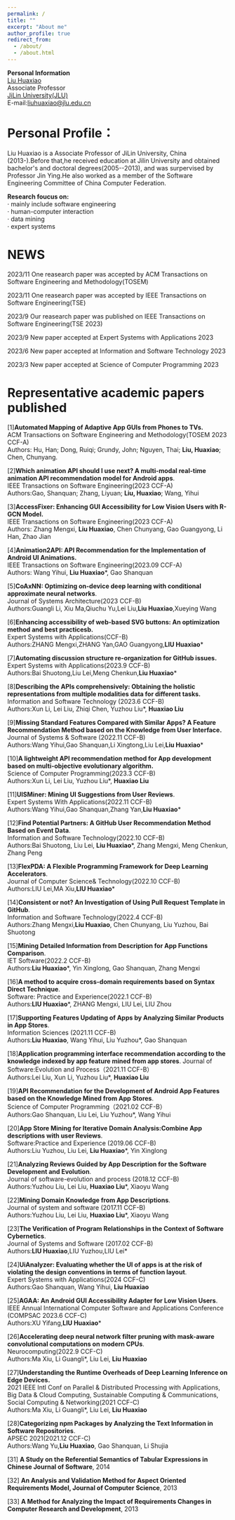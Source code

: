 ```yaml
---
permalink: /
title: ""
excerpt: "About me"
author_profile: true
redirect_from: 
  - /about/
  - /about.html
---
```


**Personal Information**  
[Liu Huaxiao](https://teachers.jlu.edu.cn/LHX17/zh_CN/index.htm)  
Associate Professor  
[JiLin University(JLU)](https://www.jlu.edu.cn/)  
E-mail:liuhuaxiao@jlu.edu.cn

Personal Profile：
======   
  
Liu Huaxiao is a Associate Professor of JiLin University, China (2013-).Before that,he received education at Jilin University and obtained bachelor's and doctoral degrees(2005--2013), and was surpervised by Professor Jin Ying.He also worked as a member of the Software Engineering Committee of China Computer Federation.      


 **Research foucus on:**  
 · mainly include software engineering  
 · human-computer interaction  
 · data mining  
 · expert systems  
 
NEWS
======

2023/11     One reasearch paper was accepted by ACM Transactions on Software Engineering and Methodology(TOSEM)  

2023/11     One reasearch paper was accepted by IEEE Transactions on Software Engineering(TSE)

2023/9      Our reasearch paper was published on IEEE Transactions on Software Engineering(TSE 2023)

2023/9      New paper accepted at Expert Systems with Applications 2023

2023/6      New paper accepted at Information and Software Technology 2023

2023/3      New paper accepted at Science of Computer Programming 2023




Representative academic papers published
======
[1]**Automated Mapping of Adaptive App GUIs from Phones to TVs.**  
ACM Transactions on Software Engineering and Methodology(TOSEM 2023 CCF-A)  
Authors: Hu, Han; Dong, Ruiqi; Grundy, John; Nguyen, Thai; **Liu, Huaxiao**; Chen, Chunyang.  
 
[2]**Which animation API should I use next? A multi-modal real-time animation API recommendation model for Android apps**.  
IEEE Transactions on Software Engineering(2023 CCF-A)  
Authors:Gao, Shanquan; Zhang, Liyuan; **Liu, Huaxiao**; Wang, Yihui  

[3]**AccessFixer: Enhancing GUI Accessibility for Low Vision Users with R-GCN Model.**  
IEEE Transactions on Software Engineering(2023 CCF-A)  
Authors: Zhang Mengxi, **Liu Huaxiao**, Chen Chunyang, Gao Guangyong, Li Han, Zhao Jian  

[4]**Animation2API: API Recommendation for the Implementation of Android UI Animations.**  
IEEE Transactions on Software Engineering(2023.09 CCF-A)  
Authors: Wang Yihui, **Liu Huaxiao***, Gao Shanquan  

[5]**CoAxNN: Optimizing on-device deep learning with conditional approximate neural networks**.  
Journal of Systems Architecture(2023 CCF-B)  
Authors:Guangli Li, Xiu Ma,Qiuchu Yu,Lei Liu,**Liu Huaxiao**,Xueying Wang  

[6]**Enhancing accessibility of web-based SVG buttons: An optimization method and best practicesb.**  
Expert Systems with Applications(CCF-B)    
Authors:ZHANG Mengxi,ZHANG Yan,GAO Guangyong,**LIU Huaxiao***  

[7]**Automating discussion structure re-organization for GitHub issues.**  
Expert Systems with Applications(2023.9 CCF-B)  
Authors:Bai Shuotong,Liu Lei,Meng Chenkun,**Liu Huaxiao***  

[8]**Describing the APIs comprehensively: Obtaining the holistic representations from multiple modalities data for different tasks.**  
Information and Software Technology (2023.6 CCF-B)  
Authors:Xun Li, Lei Liu, Zhiqi Chen, Yuzhou Liu*, **Huaxiao Liu**  

[9]**Missing Standard Features Compared with Similar Apps? A Feature Recommendation Method based on the Knowledge from User Interface.**  
Journal of Systems & Software (2022.11 CCF-B)  
Authors:Wang Yihui,Gao Shanquan,Li Xingtong,Liu Lei,**Liu Huaxiao***  

[10]**A lightweight API recommendation method for App development based on multi-objective evolutionary algorithm.**  
Science of Computer Programming(2023.3 CCF-B)    
Authors:Xun Li, Lei Liu, Yuzhou Liu*, **Huaxiao Liu**  
 
[11]**UISMiner: Mining UI Suggestions from User Reviews**.  
Expert Systems With Applications(2022.11 CCF-B)   
Authors:Wang Yihui,Gao Shanquan,Zhang Yan,**Liu Huaxiao***  

[12]**Find Potential Partners: A GitHub User Recommendation Method Based on Event Data**.  
Information and Software Technology(2022.10 CCF-B)  
Authors:Bai Shuotong, Liu Lei, **Liu Huaxiao***, Zhang Mengxi, Meng Chenkun, Zhang Peng  

[13]**FlexPDA: A Flexible Programming Framework for Deep Learning Accelerators**.  
Journal of Computer Science& Technology(2022.10 CCF-B)  
Authors:LIU Lei,MA Xiu,**LIU Huaxiao***  

[14]**Consistent or not? An Investigation of Using Pull Request Template in GitHub**.  
Information and Software Technology(2022.4 CCF-B)  
Authors:Zhang Mengxi,**Liu Huaxiao**, Chen Chunyang, Liu Yuzhou, Bai Shuotong  

[15]**Mining Detailed Information from Description for App Functions Comparison**.  
IET Software(2022.2 CCF-B)  
Authors:**Liu Huaxiao***, Yin Xinglong, Gao Shanquan, Zhang Mengxi  

[16]**A method to acquire cross-domain requirements based on Syntax Direct Technique**.  
Software: Practice and Experience(2022.1 CCF-B)  
Authors:**LIU Huaxiao***, ZHANG Mengxi, LIU Lei, LIU Zhou  

[17]**Supporting Features Updating of Apps by Analyzing Similar Products in App Stores**.    
Information Sciences  (2021.11 CCF-B)  
Authors:**Liu Huaxiao**, Wang Yihui, Liu Yuzhou*, Gao Shanquan  

[18]**Application programming interface recommendation according to the knowledge indexed by app feature mined from app stores**. 
Journal of Software:Evolution and Process（2021.11 CCF-B）  
Authors:Lei Liu, Xun Li, Yuzhou Liu*, **Huaxiao Liu**  

[19]**API Recommendation for the Development of Android App Features based on the Knowledge Mined from App Stores**.   
Science of Computer Programming（2021.02 CCF-B）  
Authors:Gao Shanquan, Liu Lei, Liu Yuzhou*, Wang Yihui  

[20]**App Store Mining for Iterative Domain Analysis:Combine App descriptions with user Reviews**.   
Software:Practice and Experience (2019.06 CCF-B)  
Authors:Liu Yuzhou, Liu Lei, **Liu Huaxiao***, Yin Xinglong  

[21]**Analyzing Reviews Guided by App Description for the Software Development and Evolution**.  
Journal of software-evolution and process (2018.12 CCF-B)   
Authors:Yuzhou Liu, Lei Liu, **Huaxiao Liu***, Xiaoyu Wang  

[22]**Mining Domain Knowledge from App Descriptions**.   
Journal of system and software (2017.11 CCF-B)  
Authors:Yuzhou Liu, Lei Liu, **Huaxiao Liu***, Xiaoyu Wang  

[23]**The Verification of Program Relationships in the Context of Software Cybernetics**.   
Journal of Systems and Software (2017.02 CCF-B)  
Authors:**LIU Huaxiao**,LIU Yuzhou,LIU Lei*  

[24]**UiAnalyzer: Evaluating whether the UI of apps is at the risk of violating the design conventions in terms of function layout**.    
Expert Systems with Applications(2024 CCF-C)   
Authors:Gao Shanquan, Wang Yihui, **Liu Huaxiao**

[25]**AGAA: An Android GUI Accessibility Adapter for Low Vision Users**.   
IEEE Annual International Computer Software and Applications Conference (COMPSAC 2023.6 CCF-C)  
Authors:XU Yifang,**LIU Huaxiao***  

[26]**Accelerating deep neural network filter pruning with mask-aware convolutional computations on modern CPUs**.    
Neurocomputing(2022.9 CCF-C)  
Authors:Ma Xiu, Li Guangli*, Liu Lei, **Liu Huaxiao**  

[27]**Understanding the Runtime Overheads of Deep Learning Inference on Edge Devices.**   
2021 IEEE Intl Conf on Parallel & Distributed Processing with Applications, Big Data & Cloud Computing, Sustainable Computing & Communications, Social Computing & Networking(2021 CCF-C)  
Authors:Ma Xiu, Li Guangli*, Liu Lei, **Liu Huaxiao**  

[28]**Categorizing npm Packages by Analyzing the Text Information in Software Repositories**.   
APSEC 2021(2021.12 CCF-C)  
Authors:Wang Yu,**Liu Huaxiao**, Gao Shanquan, Li Shujia 

[31] **A Study on the Referential Semantics of Tabular Expressions in Chinese Journal of Software**, 2014  

[32] **An Analysis and Validation Method for Aspect Oriented Requirements Model, Journal of Computer Science**, 2013  

[33] **A Method for Analyzing the Impact of Requirements Changes in Computer Research and Development**, 2013   
